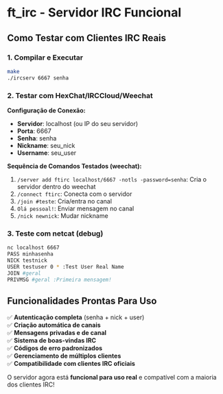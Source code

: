 # ft_irc - Servidor IRC Funcional

## Como Testar com Clientes IRC Reais

### 1. **Compilar e Executar**
```bash
make
./ircserv 6667 senha
```

### 2. **Testar com HexChat/IRCCloud/Weechat**

**Configuração de Conexão:**
- **Servidor**: localhost (ou IP do seu servidor)
- **Porta**: 6667
- **Senha**: senha
- **Nickname**: seu_nick
- **Username**: seu_user

**Sequência de Comandos Testados (weechat):**
1. `/server add ftirc localhost/6667 -notls -password=senha`: Cria o servidor dentro do weechat
2. `/connect ftirc`: Conecta com o servidor
3. `/join #teste`: Cria/entra no canal
4. `Olá pessoal!`: Enviar mensagem no canal
5. `/nick newnick`: Mudar nickname

### 3. **Teste com netcat (debug)**
```bash
nc localhost 6667
PASS minhasenha
NICK testnick
USER testuser 0 * :Test User Real Name
JOIN #geral
PRIVMSG #geral :Primeira mensagem!
```

## Funcionalidades Prontas Para Uso

✅ **Autenticação completa** (senha + nick + user)  
✅ **Criação automática de canais**  
✅ **Mensagens privadas e de canal**  
✅ **Sistema de boas-vindas IRC**  
✅ **Códigos de erro padronizados**  
✅ **Gerenciamento de múltiplos clientes**  
✅ **Compatibilidade com clientes IRC oficiais**

O servidor agora está **funcional para uso real** e compatível com a maioria dos clientes IRC!